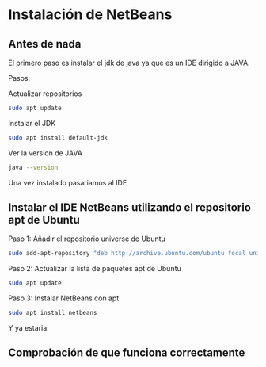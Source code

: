 # Instalación de NetBeans

## Antes de nada

El primero paso es instalar el jdk de java ya que es un IDE dirigido a JAVA.

Pasos:

Actualizar repositorios
```bash
sudo apt update
```
Instalar el JDK
```bash
sudo apt install default-jdk
```
Ver la version de JAVA
```bash
java --version
```
Una vez instalado pasariamos al IDE

## Instalar el IDE NetBeans utilizando el repositorio apt de Ubuntu

Paso 1: Añadir el repositorio universe de Ubuntu
```bash
sudo add-apt-repository "deb http://archive.ubuntu.com/ubuntu focal universe"
```


Paso 2: Actualizar la lista de paquetes apt de Ubuntu
```bash
sudo apt update
```


Paso 3: Instalar NetBeans con apt
```bash
sudo apt install netbeans
```

Y ya estaria.

## Comprobación de que funciona correctamente

![]()



